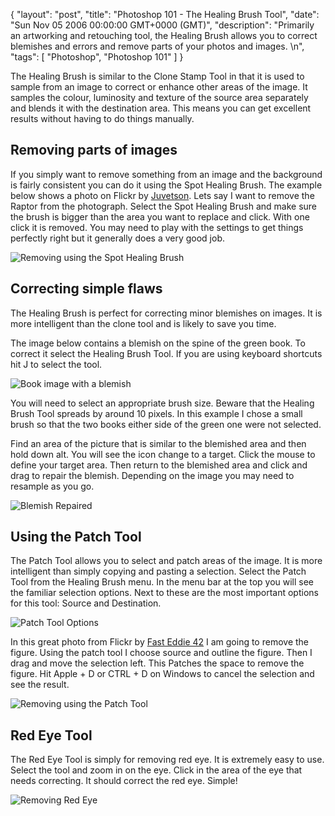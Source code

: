 {
  "layout": "post",
  "title": "Photoshop 101 - The Healing Brush Tool",
  "date": "Sun Nov 05 2006 00:00:00 GMT+0000 (GMT)",
  "description": "Primarily an artworking and retouching tool, the Healing Brush allows you to correct blemishes and errors and remove parts of your photos and images. \n",
  "tags": [
    "Photoshop",
    "Photoshop 101"
  ]
}

The Healing Brush is similar to the Clone Stamp Tool in that it is used to sample from an image to correct or enhance other areas of the image. It samples the colour, luminosity and texture of the source area separately and blends it with the destination area. This means you can get excellent results without having to do things manually. 

## Removing parts of images

If you simply want to remove something from an image and the background is fairly consistent you can do it using the Spot Healing Brush. The example below shows a photo on Flickr by [Juvetson][1]. Lets say I want to remove the Raptor from the photograph. Select the Spot Healing Brush and make sure the brush is bigger than the area you want to replace and click. With one click it is removed. You may need to play with the settings to get things perfectly right but it generally does a very good job.

![Removing using the Spot Healing Brush][2] 
## Correcting simple flaws

The Healing Brush is perfect for correcting minor blemishes on images. It is more intelligent than the clone tool and is likely to save you time.

The image below contains a blemish on the spine of the green book. To correct it select the Healing Brush Tool. If you are using keyboard shortcuts hit J to select the tool.

![Book image with a blemish][3] 

You will need to select an appropriate brush size. Beware that the Healing Brush Tool spreads by around 10 pixels. In this example I chose a small brush so that the two books either side of the green one were not selected.

Find an area of the picture that is similar to the blemished area and then hold down alt. You will see the icon change to a target. Click the mouse to define your target area. Then return to the blemished area and click and drag to repair the blemish. Depending on the image you may need to resample as you go.

![Blemish Repaired][4] 

## Using the Patch Tool

The Patch Tool allows you to select and patch areas of the image. It is more intelligent than simply copying and pasting a selection. Select the Patch Tool from the Healing Brush menu. In the menu bar at the top you will see the familiar selection options. Next to these are the most important options for this tool: Source and Destination.

![Patch Tool Options][5] 

In this great photo from Flickr by [Fast Eddie 42][6] I am going to remove the figure. Using the patch tool I choose source and outline the figure. Then I drag and move the selection left. This Patches the space to remove the figure. Hit Apple + D or CTRL + D on Windows to cancel the selection and see the result.

![Removing using the Patch Tool][7] 

## Red Eye Tool

The Red Eye Tool is simply for removing red eye. It is extremely easy to use. Select the tool and zoom in on the eye. Click in the area of the eye that needs correcting. It should correct the red eye. Simple!

![Removing Red Eye][8]

 [1]: http://www.flickr.com/photos/jurvetson/
 [2]: http://shapeshed.com/images/articles/raptor_removed.jpg 
 [3]: http://shapeshed.com/images/articles/blemish_books.jpg 
 [4]: http://shapeshed.com/images/articles/fixed_blemish.jpg 
 [5]: http://shapeshed.com/images/articles/patch_tool_options.png 
 [6]: http://www.flickr.com/photos/fasteddie42/
 [7]: http://shapeshed.com/images/articles/removing_figure.jpg 
 [8]: http://shapeshed.com/images/articles/red_eye.jpg 
